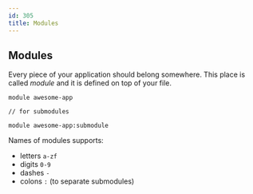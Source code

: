 ```yaml
---
id: 305
title: Modules
---
```


## Modules
Every piece of your application should belong somewhere. This place is called *module* and it is defined on top of your file.

```panda
module awesome-app

// for submodules

module awesome-app:submodule
```

Names of modules supports:
* letters `a-zf`
* digits `0-9`
* dashes ` - `
* colons ` : ` (to separate submodules)